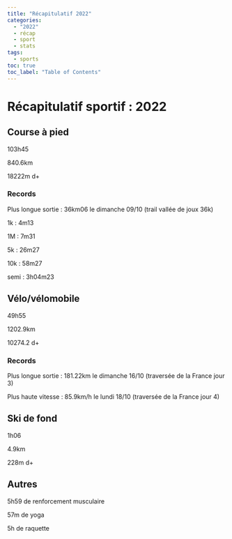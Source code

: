 ```yaml
---
title: "Récapitulatif 2022"
categories:
  - "2022"
  - récap
  - sport
  - stats
tags:
  - sports
toc: true
toc_label: "Table of Contents"
---
```


# Récapitulatif sportif : 2022

## Course à pied

103h45

840.6km

18222m d+

### Records

Plus longue sortie : 36km06 le dimanche 09/10 (trail vallée de joux 36k)

1k : 4m13

1M : 7m31

5k : 26m27

10k : 58m27

semi : 3h04m23

## Vélo/vélomobile

49h55

1202.9km

10274.2 d+

### Records

Plus longue sortie : 181.22km le dimanche 16/10 (traversée de la France jour 3)

Plus haute vitesse : 85.9km/h le lundi 18/10 (traversée de la France jour 4)

## Ski de fond

1h06

4.9km

228m d+

## Autres

5h59 de renforcement musculaire

57m de yoga

5h de raquette


